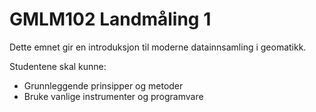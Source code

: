 # GMLM102 Landmåling 1

Dette emnet gir en introduksjon til moderne datainnsamling i geomatikk.

Studentene skal kunne:

- Grunnleggende prinsipper og metoder
- Bruke vanlige instrumenter og programvare
